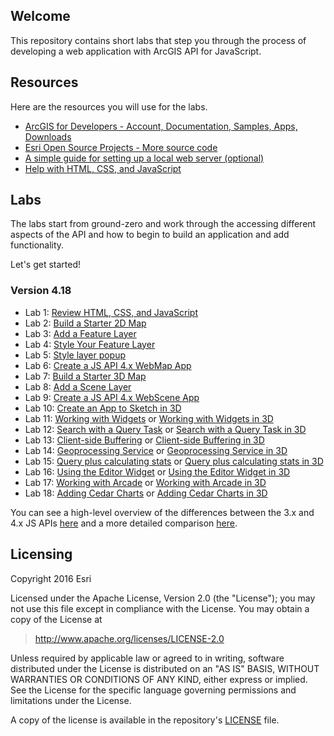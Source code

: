 ## Welcome

This repository contains short labs that step you through the process of developing a web application with ArcGIS API for JavaScript. 


## Resources

Here are the resources you will use for the labs.

* [ArcGIS for Developers - Account, Documentation, Samples, Apps, Downloads](http://developers.arcgis.com)
* [Esri Open Source Projects - More source code](http://esri.github.io)
* [A simple guide for setting up a local web server (optional)](https://gist.github.com/jgravois/5e73b56fa7756fd00b89)
* [Help with HTML, CSS, and JavaScript](http://w3schools.com)

## Labs

The labs start from ground-zero and work through the accessing different aspects of the API and how to begin to build an application and add functionality.

Let's get started!

### Version 4.18

* Lab 1:  [Review HTML, CSS, and JavaScript](https://mbana641.github.io/javascript_course/exercises/Exercise1)
* Lab 2:  [Build a Starter 2D Map](https://mbana641.github.io/javascript_course/exercises/Exercise2)
* Lab 3:  [Add a Feature Layer](https://mbana641.github.io/javascript_course/exercises/Exercise3)
* Lab 4:  [Style Your Feature Layer](https://mbana641.github.io/javascript_course/exercises/Exercise4)
* Lab 5:  [Style layer popup](https://mbana641.github.io/javascript_course/exercises/Exercise5)
* Lab 6:  [Create a JS API 4.x WebMap App](https://mbana641.github.io/javascript_course/exercises/Exercise6)
* Lab 7:  [Build a Starter 3D Map](https://mbana641.github.io/javascript_course/exercises/Exercise7)
* Lab 8:  [Add a Scene Layer](https://mbana641.github.io/javascript_course/exercises/Exercise8)
* Lab 9:  [Create a JS API 4.x WebScene App](https://mbana641.github.io/javascript_course/exercises/Exercise9)
* Lab 10: [Create an App to Sketch in 3D](https://mbana641.github.io/javascript_course/exercises/Exercise10)
* Lab 11: [Working with Widgets](https://mbana641.github.io/javascript_course/exercises/Exercise11) or [Working with Widgets in 3D](https://mbana641.github.io/javascript_course/exercises/Exercise11-3D)
* Lab 12: [Search with a Query Task](https://mbana641.github.io/javascript_course/exercises/Exercise12) or [Search with a Query Task in 3D](https://mbana641.github.io/javascript_course/exercises/Exercise12-3D)
* Lab 13: [Client-side Buffering](https://mbana641.github.io/javascript_course/exercises/Exercise13) or [Client-side Buffering in 3D](https://mbana641.github.io/javascript_course/exercises/Exercise13-3D)
* Lab 14: [Geoprocessing Service](https://mbana641.github.io/javascript_course/exercises/Exercise14) or [Geoprocessing Service in 3D](https://mbana641.github.io/javascript_course/exercises/Exercise14-3D)
* Lab 15: [Query plus calculating stats](https://mbana641.github.io/javascript_course/exercises/Exercise15) or [Query plus calculating stats in 3D](https://mbana641.github.io/javascript_course/exercises/Exercise15-3D)
* Lab 16: [Using the Editor Widget](https://mbana641.github.io/javascript_course/exercises/Exercise16) or [Using the Editor Widget in 3D](https://mbana641.github.io/javascript_course/exercises/Exercise16-3D)
* Lab 17: [Working with Arcade](https://mbana641.github.io/javascript_course/exercises/Exercise17) or [Working with Arcade in 3D](https://mbana641.github.io/javascript_course/exercises/Exercise17-3D)
* Lab 18: [Adding Cedar Charts](https://mbana641.github.io/javascript_course/exercises/Exercise18) or [Adding Cedar Charts in 3D](https://mbana641.github.io/javascript_course/exercises/Exercise18-3D)

You can see a high-level overview of the differences between the 3.x and 4.x JS APIs [here](https://developers.arcgis.com/javascript/latest/guide/choose-version/index.html) and a more detailed comparison [here](https://developers.arcgis.com/javascript/latest/guide/functionality-matrix/index.html).

## Licensing
Copyright 2016 Esri

Licensed under the Apache License, Version 2.0 (the "License");
you may not use this file except in compliance with the License.
You may obtain a copy of the License at
> http://www.apache.org/licenses/LICENSE-2.0

Unless required by applicable law or agreed to in writing, software
distributed under the License is distributed on an "AS IS" BASIS,
WITHOUT WARRANTIES OR CONDITIONS OF ANY KIND, either express or implied.
See the License for the specific language governing permissions and
limitations under the License.

A copy of the license is available in the repository's [LICENSE](./license.txt) file.
